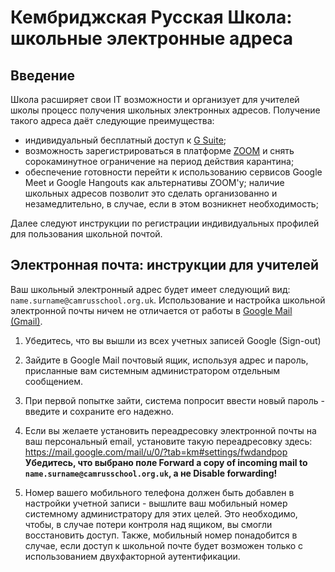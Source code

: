 # Кембриджская Русская Школа: школьные электронные адреса

## Введение
Школа расширяет свои IT возможности и организует для учителей школы процесс получения школьных электронных адресов. Получение такого адреса даёт следующие преимущества:

* индивидуальный бесплатный доступ к [G Suite](https://gsuite.google.co.uk/intl/en_uk/);
* возможность зарегистрироваться в платформе [ZOOM](https://zoom.us/) и снять сорокаминутное ограничение на период действия карантина;
* обеспечение готовности перейти к использованию сервисов Google Meet и Google Hangouts как альтернативы ZOOM'у; наличие школьных адресов позволит это сделать организованно и незамедлительно, в случае, если в этом возникнет необходимость;
 
Далее следуют инструкции по регистрации индивидуальных профилей для пользования школьной почтой.

## Электронная почта: инструкции для учителей
Ваш школьный электронный адрес будет имеет следующий вид: `name.surname@camrusschool.org.uk`. Использование и настройка школьной электронной почты ничем не отличается от работы в [Google Mail (Gmail)](https://www.gmail.com/).

1. Убедитесь, что вы вышли из всех учетных записей Google (Sign-out)

2. Зайдите в Google Mail почтовый ящик, используя адрес и пароль, присланные вам системным администратором отдельным сообщением.

3. При первой попытке зайти, система попросит ввести новый пароль - введите и сохраните его надежно.

4. Если вы желаете установить переадресовку электронной почты на ваш персональный email, установите такую переадресовку здесь: https://mail.google.com/mail/u/0/?tab=km#settings/fwdandpop
**Убедитесь, что выбрано поле Forward a copy of incoming mail to `name.surname@camrusschool.org.uk`, а не Disable forwarding!**

5. Номер вашего мобильного телефона должен быть добавлен в настройки учетной записи - вышлите ваш мобильный номер системному администратору для этих целей. Это необходимо, чтобы, в случае потери контроля над ящиком, вы смогли восстановить доступ. Также, мобильный номер понадобится в случае, если доступ к школьной почте будет возможен только с использованием двухфакторной аутентификации.
